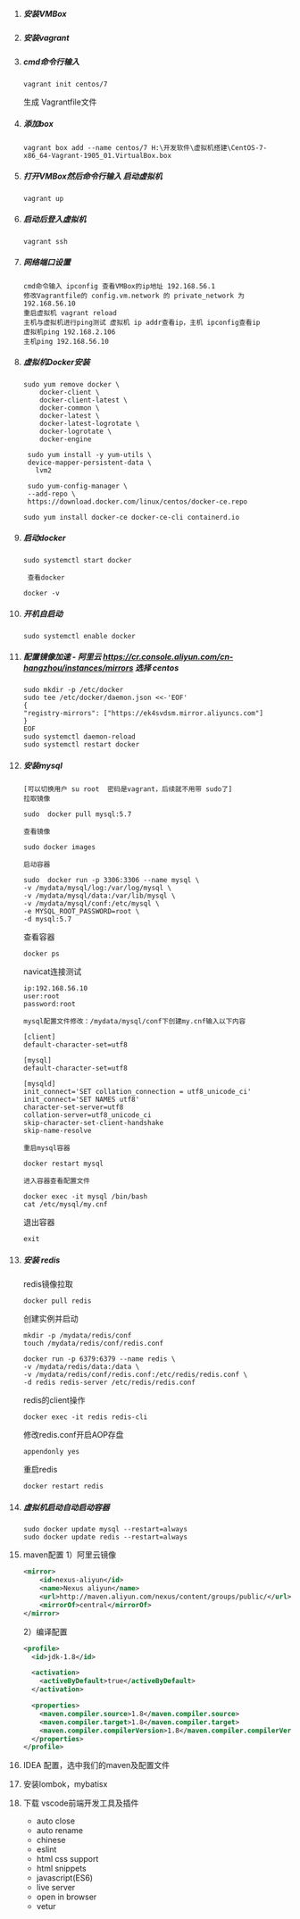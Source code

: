 1. ##### 安装VMBox

2. ##### 安装vagrant 

3. ##### cmd命令行输入 

   ```shell
   vagrant init centos/7
   ```

    生成 Vagrantfile文件

4. ##### 添加box 

   ```shell
   vagrant box add --name centos/7 H:\开发软件\虚拟机搭建\CentOS-7-x86_64-Vagrant-1905_01.VirtualBox.box
   ```

5. ##### 打开VMBox然后命令行输入 启动虚拟机

   ```shell
   vagrant up
   ```

6. ##### 启动后登入虚拟机 

   ```shell
   vagrant ssh
   ```

7. ##### 网络端口设置

   ```shell
   cmd命令输入 ipconfig 查看VMBox的ip地址 192.168.56.1
   修改Vagrantfile的 config.vm.network 的 private_network 为 192.168.56.10
   重启虚拟机 vagrant reload
   主机与虚拟机进行ping测试 虚拟机 ip addr查看ip，主机 ipconfig查看ip
   虚拟机ping 192.168.2.106
   主机ping 192.168.56.10
   ```

8. ##### 虚拟机Docker安装

      ```shell
      sudo yum remove docker \
          docker-client \
          docker-client-latest \
          docker-common \
          docker-latest \
          docker-latest-logrotate \
          docker-logrotate \
          docker-engine
      ```

      ```shell
       sudo yum install -y yum-utils \
       device-mapper-persistent-data \
         lvm2
      ```

      ```shell
       sudo yum-config-manager \
       --add-repo \
       https://download.docker.com/linux/centos/docker-ce.repo
      ```

      ```shell
      sudo yum install docker-ce docker-ce-cli containerd.io
      ```

      

9. ##### 启动docker

      ```shell
      sudo systemctl start docker
      ```

        查看docker

      ```shell
      docker -v
      ```

10. ##### 开机自启动

      ```shell
      sudo systemctl enable docker
      ```

11. ##### 配置镜像加速 - 阿里云 https://cr.console.aliyun.com/cn-hangzhou/instances/mirrors  选择 centos

       ```shell
       sudo mkdir -p /etc/docker
       sudo tee /etc/docker/daemon.json <<-'EOF'
       {
       "registry-mirrors": ["https://ek4svdsm.mirror.aliyuncs.com"]
       }
       EOF
       sudo systemctl daemon-reload
       sudo systemctl restart docker
       ```

12. ##### 安装mysql

        [可以切换用户 su root  密码是vagrant，后续就不用带 sudo了]	
        拉取镜像 

       ```shell
       sudo  docker pull mysql:5.7
       ```

        查看镜像 

       ```shell
       sudo docker images
       ```

        启动容器 

       ```shell
       sudo  docker run -p 3306:3306 --name mysql \
       -v /mydata/mysql/log:/var/log/mysql \
       -v /mydata/mysql/data:/var/lib/mysql \
       -v /mydata/mysql/conf:/etc/mysql \
       -e MYSQL_ROOT_PASSWORD=root \
       -d mysql:5.7
       ```

       查看容器

       ```shell
       docker ps 
       ```

       navicat连接测试

       ```shell
       ip:192.168.56.10
       user:root
       password:root
       ```

        mysql配置文件修改：/mydata/mysql/conf下创建my.cnf输入以下内容

       ```shell
       [client]
       default-character-set=utf8
       
       [mysql]
       default-character-set=utf8
       
       [mysqld]
       init_connect='SET collation_connection = utf8_unicode_ci'
       init_connect='SET NAMES utf8'
       character-set-server=utf8
       collation-server=utf8_unicode_ci
       skip-character-set-client-handshake
       skip-name-resolve
       ```

        重启mysql容器

       ```shell
       docker restart mysql
       ```

        进入容器查看配置文件

       ```shell
       docker exec -it mysql /bin/bash
       cat /etc/mysql/my.cnf
       ```

       退出容器

       ```shell
       exit
       ```

13. ##### 安装 redis

     redis镜像拉取

    ```shell
    docker pull redis
    ```

    创建实例并启动

    ```shell
    mkdir -p /mydata/redis/conf
    touch /mydata/redis/conf/redis.conf
    
    docker run -p 6379:6379 --name redis \
    -v /mydata/redis/data:/data \
    -v /mydata/redis/conf/redis.conf:/etc/redis/redis.conf \
    -d redis redis-server /etc/redis/redis.conf
    ```

    redis的client操作

    ```shell
    docker exec -it redis redis-cli
    ```

    修改redis.conf开启AOP存盘

    ```shell
    appendonly yes
    ```

    重启redis

    ```shell
    docker restart redis
    ```

14. ##### 虚拟机启动自动启动容器

    ```shell
    sudo docker update mysql --restart=always
    sudo docker update redis --restart=always
    ```

15. maven配置
    1）阿里云镜像

    ```xml
    <mirror>
    	<id>nexus-aliyun</id>
    	<name>Nexus aliyun</name>
    	<url>http://maven.aliyun.com/nexus/content/groups/public/</url>
    	<mirrorOf>central</mirrorOf>
    </mirror>
    ```

    2）编译配置

    ```xml
    <profile>
      <id>jdk-1.8</id>
    
      <activation>
        <activeByDefault>true</activeByDefault>
      </activation>
    
      <properties>
        <maven.compiler.source>1.8</maven.compiler.source>
    	<maven.compiler.target>1.8</maven.compiler.target>
    	<maven.compiler.compilerVersion>1.8</maven.compiler.compilerVersion>
      </properties>
    </profile>
    ```

20. IDEA 配置，选中我们的maven及配置文件

21. 安装lombok，mybatisx

22. 下载 vscode前端开发工具及插件

    - auto close
    - auto rename
    - chinese
    - eslint
    - html css support
    - html snippets
    - javascript(ES6)
    - live server
    - open in browser
    - vetur

    